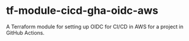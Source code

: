 # tf-module-cicd-gha-oidc-aws
A Terraform module for setting up OIDC for CI/CD in AWS for a project in GitHub Actions.
